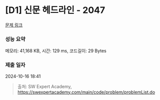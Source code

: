 # [D1] 신문 헤드라인 - 2047 

[문제 링크](https://swexpertacademy.com/main/code/problem/problemDetail.do?contestProbId=AV5QKsLaAy0DFAUq) 

### 성능 요약

메모리: 41,168 KB, 시간: 129 ms, 코드길이: 29 Bytes

### 제출 일자

2024-10-16 18:41



> 출처: SW Expert Academy, https://swexpertacademy.com/main/code/problem/problemList.do